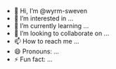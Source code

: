 - 👋 Hi, I’m @wyrm-sweven
- 👀 I’m interested in ...
- 🌱 I’m currently learning ...
- 💞️ I’m looking to collaborate on ...
- 📫 How to reach me ...
- 😄 Pronouns: ...
- ⚡ Fun fact: ...

<!---
wyrm-sweven/wyrm-sweven is a ✨ special ✨ repository because its `README.md` (this file) appears on your GitHub profile.
You can click the Preview link to take a look at your changes.
--->

